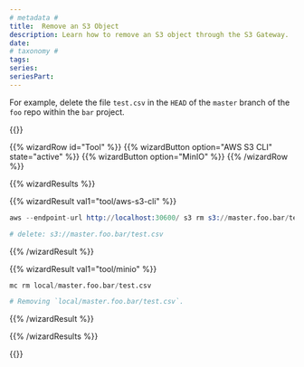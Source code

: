 ```yaml
---
# metadata # 
title:  Remove an S3 Object
description: Learn how to remove an S3 object through the S3 Gateway.
date: 
# taxonomy #
tags: 
series:
seriesPart:
--- 
```

 
For example, delete the file `test.csv` in the `HEAD` of the `master` branch of the `foo` repo within the `bar` project.

{{<stack type="wizard" >}}

{{% wizardRow id="Tool" %}}
{{% wizardButton option="AWS S3 CLI" state="active" %}}
{{% wizardButton option="MinIO" %}}
{{% /wizardRow %}}

{{% wizardResults %}}

{{% wizardResult val1="tool/aws-s3-cli" %}}

```s
aws --endpoint-url http://localhost:30600/ s3 rm s3://master.foo.bar/test.csv

# delete: s3://master.foo.bar/test.csv
```

{{% /wizardResult %}}

{{% wizardResult val1="tool/minio" %}}

```s
mc rm local/master.foo.bar/test.csv

# Removing `local/master.foo.bar/test.csv`.
```

{{% /wizardResult %}}

{{% /wizardResults %}}

{{</stack>}}

 